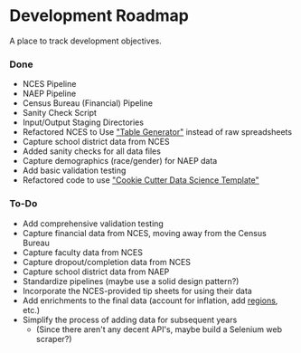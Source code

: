 # Development Roadmap

A place to track development objectives.

### Done

* NCES Pipeline
* NAEP Pipeline
* Census Bureau (Financial) Pipeline
* Sanity Check Script
* Input/Output Staging Directories
* Refactored NCES to Use ["Table Generator"](https://nces.ed.gov/ccd/elsi/tableGenerator.aspx) 
instead of raw spreadsheets
* Capture school district data from NCES
* Added sanity checks for all data files
* Capture demographics (race/gender) for NAEP data
* Add basic validation testing
* Refactored code to use ["Cookie Cutter Data Science Template"](https://drivendata.github.io/cookiecutter-data-science/#cookiecutter-data-science)

### To-Do

* Add comprehensive validation testing
* Capture financial data from NCES, moving away from the Census Bureau
* Capture faculty data from NCES
* Capture dropout/completion data from NCES
* Capture school district data from NAEP
* Standardize pipelines (maybe use a solid design pattern?)
* Incorporate the NCES-provided tip sheets for using their data
* Add enrichments to the final data (account for inflation, add [regions](https://ies.ed.gov/ncee/edlabs/about/), etc.)
* Simplify the process of adding data for subsequent years
    * (Since there aren't any decent API's, maybe build a Selenium web scraper?)
